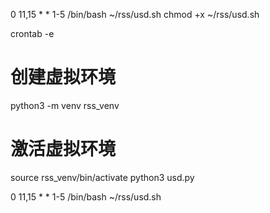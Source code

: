 0 11,15 * * 1-5 /bin/bash ~/rss/usd.sh
chmod +x ~/rss/usd.sh

crontab -e

# 创建虚拟环境
python3 -m venv rss_venv
# 激活虚拟环境
source rss_venv/bin/activate
python3 usd.py

0 11,15 * * 1-5 /bin/bash ~/rss/usd.sh
